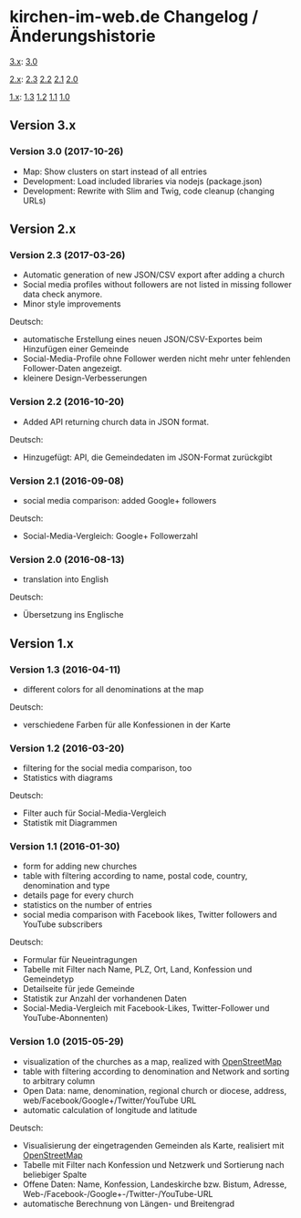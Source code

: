 ﻿# kirchen-im-web.de Changelog / Änderungshistorie

[3.x](#version-3x):
[3.0](#version-30-2017-10-26)

[2.x](#version-2x):
[2.3](#version-23-2017-03-26)
[2.2](#version-22-2016-10-20)
[2.1](#version-21-2016-09-08)
[2.0](#version-20-2016-08-13)

[1.x](#version-1x):
[1.3](#version-13-2016-04-11)
[1.2](#version-12-2016-03-20)
[1.1](#version-11-2016-01-30)
[1.0](#version-10-2015-05-29)


## Version 3.x

### Version 3.0 (2017-10-26)
* Map: Show clusters on start instead of all entries
* Development: Load included libraries via nodejs (package.json)
* Development: Rewrite with Slim and Twig, code cleanup (changing URLs)


## Version 2.x

### Version 2.3 (2017-03-26)
* Automatic generation of new JSON/CSV export after adding a church
* Social media profiles without followers are not listed in missing follower data check anymore.
* Minor style improvements

Deutsch:
* automatische Erstellung eines neuen JSON/CSV-Exportes beim Hinzufügen einer Gemeinde
* Social-Media-Profile ohne Follower werden nicht mehr unter fehlenden Follower-Daten angezeigt.
* kleinere Design-Verbesserungen

### Version 2.2 (2016-10-20)
* Added API returning church data in JSON format.

Deutsch:
* Hinzugefügt: API, die Gemeindedaten im JSON-Format zurückgibt

### Version 2.1 (2016-09-08)
* social media comparison: added Google+ followers

Deutsch:
* Social-Media-Vergleich: Google+ Followerzahl

### Version 2.0 (2016-08-13)
* translation into English

Deutsch:
* Übersetzung ins Englische


## Version 1.x

### Version 1.3 (2016-04-11)
* different colors for all denominations at the map

Deutsch:
* verschiedene Farben für alle Konfessionen in der Karte

### Version 1.2 (2016-03-20)
* filtering for the social media comparison, too
* Statistics with diagrams

Deutsch:
* Filter auch für Social-Media-Vergleich
* Statistik mit Diagrammen

### Version 1.1 (2016-01-30)
* form for adding new churches
* table with filtering according to name, postal code, country, denomination and type
* details page for every church
* statistics on the number of entries
* social media comparison with Facebook likes, Twitter followers and YouTube subscribers

Deutsch:
* Formular für Neueintragungen
* Tabelle mit Filter nach Name, PLZ, Ort, Land, Konfession und Gemeindetyp
* Detailseite für jede Gemeinde
* Statistik zur Anzahl der vorhandenen Daten
* Social-Media-Vergleich mit Facebook-Likes, Twitter-Follower und YouTube-Abonnenten)

### Version 1.0 (2015-05-29)
* visualization of the churches as a map, realized with [OpenStreetMap](https://www.openstreetmap.org/)
* table with filtering according to denomination and Network and sorting to arbitrary column
* Open Data: name, denomination, regional church or diocese, address, web/Facebook/Google+/Twitter/YouTube URL
* automatic calculation of longitude and latitude

Deutsch:
* Visualisierung der eingetragenden Gemeinden als Karte, realisiert mit [OpenStreetMap](https://www.openstreetmap.org/)
* Tabelle mit Filter nach Konfession und Netzwerk und Sortierung nach beliebiger Spalte
* Offene Daten: Name, Konfession, Landeskirche bzw. Bistum, Adresse, Web-/Facebook-/Google+-/Twitter-/YouTube-URL
* automatische Berechnung von Längen- und Breitengrad
